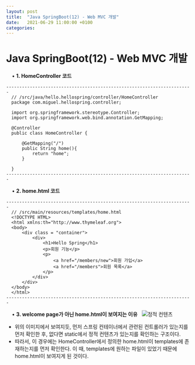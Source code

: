 ```yaml
---
layout: post
title:  "Java SpringBoot(12) - Web MVC 개발"
date:   2021-06-29 11:00:00 +0100
categories:
---
```


# Java SpringBoot(12) - Web MVC 개발
&nbsp;
&nbsp;
• **1. HomeController 코드**
&nbsp;
```
-----------------------------------------------------------------------
  // /src/java/hello.hellospring/controller/HomeController
  package com.miguel.hellospring.controller;

  import org.springframework.stereotype.Controller;
  import org.springframework.web.bind.annotation.GetMapping;

  @Controller
  public class HomeController {

      @GetMapping("/")
      public String home(){
          return "home";
      }

  }
-----------------------------------------------------------------------
```
&nbsp;
&nbsp;
• **2. home.html 코드**
&nbsp;
```
-----------------------------------------------------------------------
  // /src/main/resources/templates/home.html
  <!DOCTYPE HTML>
  <html xmlns:th="http://www.thymeleaf.org">
  <body>
      <div class = "container">
          <div>
              <h1>Hello Spring</h1>
              <p>회원 기능</p>
              <p>
                  <a href="/members/new">회원 가입</a>
                  <a href="/members">회원 목록</a>
              </p>
          </div>
      </div>
  </body>
  </html>
-----------------------------------------------------------------------
```
&nbsp;
&nbsp;
• **3. welcome page가 아닌 home.html이 보여지는 이유**
&nbsp;
![정적 컨텐츠](../../../../assets/images/homeMVC.png)
&nbsp;
- 위의 이미지에서 보여지듯, 먼저 스프링 컨테이너에서 관련된 컨트롤러가 있는지를 먼저 확인한 후, 없다면 static에서 정적 컨텐츠가 있는지를 확인하는 구조이다.
- 따라서, 이 경우에는 HomeController에서 정의한 home.html이 templates에 존재하는지를 먼저 확인한다. 이 때, templates에 원하는 파일이 있었기 때문에 home.html이 보여지게 된 것이다.


